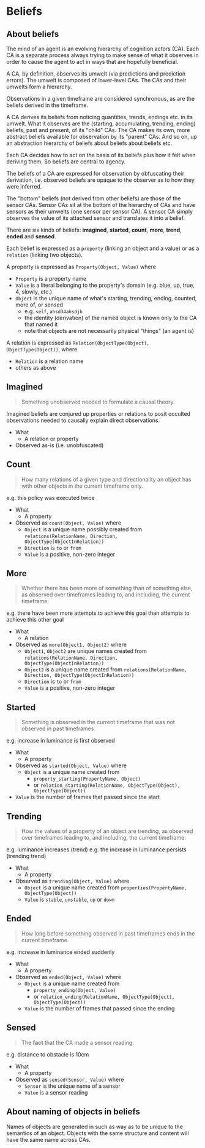 # Beliefs

## About beliefs

The mind of an agent is an evolving hierarchy of cognition actors (CA). Each CA is a separate process always trying to make sense of what it observes in order to cause the agent to act in ways that are hopefully beneficial.

A CA, by definition, observes its umwelt (via predictions and prediction errors). The umwelt is composed of lower-level CAs. The CAs and their umwelts form a hierarchy.

Observations in a given timeframe are considered synchronous, as are the beliefs derived in the timeframe.

A CA derives its beliefs from noticing quantities, trends, endings etc. in its umwelt.  What it observes are the (starting, accumulating, trending, ending) beliefs, past and present, of its "child" CAs. The CA makes its own, more abstract beliefs available for observation by its "parent" CAs. And so on, up an abstraction hierarchy of beliefs about beliefs about beliefs etc.

Each CA decides how to act on the basis of its beliefs plus how it felt when deriving them. So beliefs are central to agency.

The beliefs of a CA are expressed for observation by obfuscating their derivation, i.e. observed beliefs are opaque to the observer as to how they were inferred.

The "bottom" beliefs (not derived from other beliefs) are those of the sensor CAs.
Sensor CAs sit at the bottom of the hierarchy of CAs and have sensors as their umwelts (one sensor per sensor CA).
A sensor CA simply observes the value of its attached sensor and translates it into a belief.

There are six kinds of beliefs: **imagined**, **started**, **count**, **more**, **trend**, **ended** and **sensed**.

Each belief is expressed as a `property` (linking an object and a value) or as a `relation` (linking two objects).

A property is expressed as `Property(Object, Value)` where

* `Property` is a property name
* `Value` is a literal belonging to the property's domain (e.g. blue, up, true, 4, slowly, etc.)
* `Object` is the unique name of what's starting, trending, ending, counted, more of, or sensed
  * e.g. `self`, `ahsd34ahsdjh`
  * the identity (derivation) of the named object is known only to the CA that named it
  * note that objects are not necessarily physical "things" (an agent is)

A relation is expressed as  `Relation(ObjectType(Object), ObjectType(Object))`, where

* `Relation` is a relation name
* others as above

## Imagined

> Something unobserved needed to formulate a causal theory.

Imagined beliefs are conjured up properties or relations to posit occulted observations needed to causally explain direct observations.

* What
  * A relation or property
* Observed as-is (i.e. unobfuscated)

## Count

> How many relations of a given type and directionality an object has with other objects in the current timeframe only.

e.g. this policy was executed twice

* What
  * A property
* Observed as `count(Object, Value)` where
  * `Object` is a unique name possibly created from `relations(RelationName, Direction, ObjectType(ObjectInRelation))`
  * `Direction` is `to` or `from`
  * `Value` is a positive, non-zero integer

## More

> Whether there has been more of something than of something else, as observed over timeframes leading to, and including, the current timeframe.

e.g. there have been more attempts to achieve this goal than attempts to achieve this other goal

* What
  * A relation
* Observed as `more(Object1, Object2)` where
  * `Object1`, `Object2` are unique names created from `relations(RelationName, Direction, ObjectType(ObjectInRelation))`
  * `Object2` is a unique name created from `relations(RelationName, Direction, ObjectType(ObjectInRelation))`
  * `Direction` is `to` or `from`
  * `Value` is a positive, non-zero integer

## Started

> Something is observed in the current timeframe that was not observed in past timeframes

e.g. increase in luminance is first observed

* What
  * A property
* Observed as `started(Object, Value)` where
  * `Object` is a unique name created from
    * `property_starting(PropertyName, Object)`
    * or `relation_starting(RelationName, ObjectType(Object), ObjectType(Object))`
* `Value` is the number of frames that passed since the start

## Trending

> How the values of a property of an object are trending, as observed over timeframes leading to, and including, the current timeframe.

e.g. luminance increases (trend)
e.g. the increase in luminance persists (trending trend)

* What
  * A property
* Observed as `trending(Object, Value)` where
  * `Object` is a unique name created from `properties(PropertyName, ObjectType(Object))`
  * `Value` is `stable`, `unstable`, `up` or `down`

## Ended

> How long before something observed in past timeframes ends in the current timeframe.

e.g. increase in luminance ended suddenly

* What
  * A property
* Observed as `ended(Object, Value)` where
  * `Object` is a unique name created from
    * `property_ending(Object, Value)`
    * or `relation_ending(RelationName, ObjectType(Object), ObjectType(Object))`
  * `Value` is the number of frames that passed since the ending

## Sensed

> The **fact** that the CA made a sensor reading.

e.g. distance to obstacle is 10cm

* What
  * A property
* Observed as `sensed(Sensor, Value)` where
  * `Sensor` is the unique name of a sensor
  * `Value` is a sensor reading

## About naming of objects in beliefs

Names of objects are generated in such as way as to be unique to the semantics of an object.
Objects with the same structure and content will have the same name across CAs.
